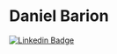 <!--
**danielbarion/danielbarion** is a ✨ _special_ ✨ repository because its `README.md` (this file) appears on your GitHub profile.

Here are some ideas to get you started:

- 🔭 I’m currently working on ...
- 🌱 I’m currently learning ...
- 👯 I’m looking to collaborate on ...
- 🤔 I’m looking for help with ...
- 💬 Ask me about ...
- 📫 How to reach me: ...
- 😄 Pronouns: ...
- ⚡ Fun fact: ...
-->


# Daniel Barion

[![Linkedin Badge](https://img.shields.io/badge/-danielbarion-blue?style=flat-square&logo=Linkedin&logoColor=white&link=https://www.linkedin.com/in/barion/)](https://www.linkedin.com/in/barion/)

<!-- [![Gmail Badge](https://img.shields.io/badge/-..........@gmail.com-c14438?style=flat-square&logo=Gmail&logoColor=white&link=mailto:......Hell@gmail.com)](mailto:danielbarionn@gmail.com) -->
